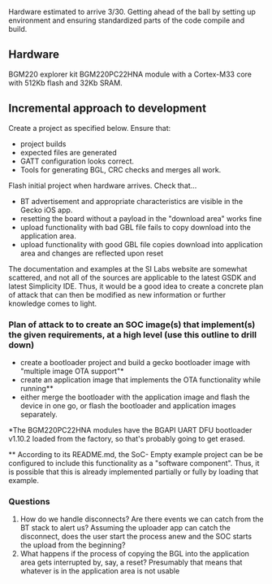 
Hardware estimated to arrive 3/30.  Getting ahead of the ball by setting up environment and ensuring standardized parts of the code compile and build.
## Hardware
BGM220 explorer kit
   BGM220PC22HNA module with a Cortex-M33 core with 512Kb flash and 32Kb SRAM.


## Incremental approach to development
Create a project as specified below.  Ensure that:
 - project builds
 - expected files are generated
 - GATT configuration looks correct.
 - Tools for generating BGL, CRC checks and merges all work.
        
Flash initial project when hardware arrives. Check that...
 - BT advertisement and appropriate characteristics are visible in the Gecko iOS app.
 - resetting the board without a payload in the "download area" works fine
 - upload functionality with bad GBL file fails to copy download into the application area.
 - upload functionality with good GBL file copies download into application area and changes are reflected upon reset

The documentation and examples at the SI Labs website are somewhat scattered, and not all of the sources are applicable to the latest GSDK and latest Simplicity IDE.  Thus, it would be a good idea to create a concrete plan of attack that can then be modified as new information or further knowledge comes to light.

### Plan of attack to to create an SOC image(s) that implement(s) the given requirements, at a high level (use this outline to drill down)

 - create a bootloader project and build a gecko bootloader image with "multiple image OTA support"*
 - create an application image that implements the OTA functionality while running**
 - either merge the bootloader with the application image and flash the device in one go, or flash the bootloader and application images separately.
    
*The BGM220PC22HNA modules have the BGAPI UART DFU bootloader v1.10.2 loaded from the factory, so that's probably going to get erased.

** According to its README.md, the SoC- Empty example project can be be configured to include this functionality as a "software component".  Thus, it is possible that this is already implemented partially or fully by loading that example. 

### Questions

 1. How do we handle disconnects?  Are there events we can catch from the BT stack to alert us?  Assuming the uploader app can catch the disconnect, does the user start the process anew and the SOC starts the upload from the beginning?
 2. What happens if the process of copying the BGL into the application area gets interrupted by, say, a reset?  Presumably that means that whatever is in the application area is not usable
